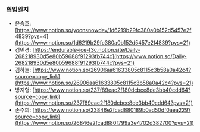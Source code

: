 ### 협업일지
- 윤승호: [https://www.notion.so/yoonsnowdev/1d6219b29fc380a0b152d5457e2f4839?pvs=4](https://www.notion.so/1d6219b29fc380a0b152d5457e2f4839?pvs=21)
- 김민경: [https://endurable-ice-f3c.notion.site/Daily-268218930d5e80b59688f91293fb744c](https://www.notion.so/Daily-268218930d5e80b59688f91293fb744c?pvs=21)
- 김하늘: [https://www.notion.so/26906aa61633805c8115c3b58a0a42c4?source=copy_link](https://www.notion.so/26906aa61633805c8115c3b58a0a42c4?pvs=21)
- 방지형: [https://www.notion.so/237f89eac2f180dcbce8de3bb40cdd64?source=copy_link](https://www.notion.so/237f89eac2f180dcbce8de3bb40cdd64?pvs=21)
- 손주희: [https://www.notion.so/23846e2fcad880189b0ad50df0aea229?source=copy_link](https://www.notion.so/26846e2fcad880f799a3e4702d382700?pvs=21)